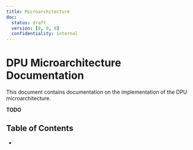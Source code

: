 ```yaml
---
title: Microarchitecture
doc:
  status: draft
  version: [0, 0, 0]
  confidentiality: internal
---
```


# DPU Microarchitecture Documentation

This document contains documentation on the implementation of the DPU microarchitecture.

**TODO**

<!-- omit from toc -->
## Table of Contents
- [](#)


##
